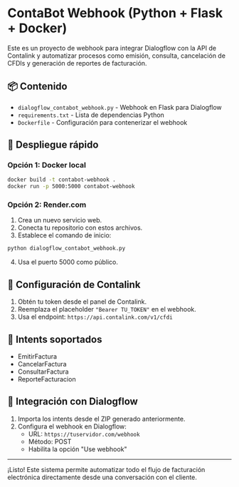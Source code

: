 
# ContaBot Webhook (Python + Flask + Docker)

Este es un proyecto de webhook para integrar Dialogflow con la API de Contalink y automatizar procesos como emisión, consulta, cancelación de CFDIs y generación de reportes de facturación.

## 📦 Contenido

- `dialogflow_contabot_webhook.py` - Webhook en Flask para Dialogflow
- `requirements.txt` - Lista de dependencias Python
- `Dockerfile` - Configuración para contenerizar el webhook

## 🚀 Despliegue rápido

### Opción 1: Docker local
```bash
docker build -t contabot-webhook .
docker run -p 5000:5000 contabot-webhook
```

### Opción 2: Render.com
1. Crea un nuevo servicio web.
2. Conecta tu repositorio con estos archivos.
3. Establece el comando de inicio:
```bash
python dialogflow_contabot_webhook.py
```
4. Usa el puerto 5000 como público.

## 🔐 Configuración de Contalink

1. Obtén tu token desde el panel de Contalink.
2. Reemplaza el placeholder `"Bearer TU_TOKEN"` en el webhook.
3. Usa el endpoint: `https://api.contalink.com/v1/cfdi`

## 🤖 Intents soportados

- EmitirFactura
- CancelarFactura
- ConsultarFactura
- ReporteFacturacion

## 📂 Integración con Dialogflow

1. Importa los intents desde el ZIP generado anteriormente.
2. Configura el webhook en Dialogflow:
   - URL: `https://tuservidor.com/webhook`
   - Método: POST
   - Habilita la opción "Use webhook"

---

¡Listo! Este sistema permite automatizar todo el flujo de facturación electrónica directamente desde una conversación con el cliente.
